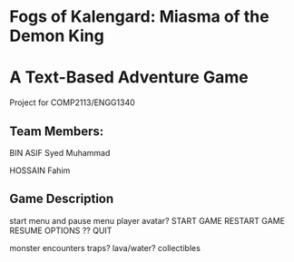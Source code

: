 # Fogs of Kalengard: Miasma of the Demon King 
# A Text-Based Adventure Game
Project for COMP2113/ENGG1340

## Team Members:

BIN ASIF Syed Muhammad

HOSSAIN Fahim

## Game Description

start menu and pause menu
player avatar?
START GAME
RESTART GAME
RESUME
OPTIONS ??
QUIT

monster encounters
traps?
lava/water?
collectibles


